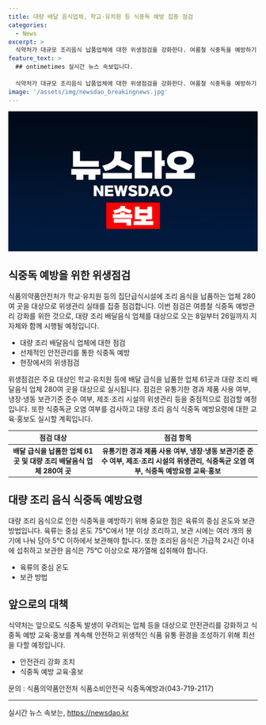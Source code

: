 ```yaml
---
title: 대량 배달 음식업체, 학교·유치원 등 식중독 예방 집중 점검
categories:
  - News
excerpt: >
  식약처가 대규모 조리음식 납품업체에 대한 위생점검을 강화한다. 여름철 식중독을 예방하기 위해, 집단급식시설에서 외부에서 조리된 음식을 배달받아 현장에서 배식하는 곳을 중점으로 점검을 실시할 예정이다. 특히, 클로스트리디움 퍼프린젠스균으로부터의 식중독을 방지하기 위해 안전조치를 강화할 예정이며, 이에 대해 상세한 예방요령을 안내하고 교육·홍보도 계획 중이다. 해당 정책에 대한 자세한 사항은 식품의약품안전처로 문의 가능하다. (전문 308자)
feature_text: >
  ## ontimetimes 실시간 뉴스 속보입니다.

  식약처가 대규모 조리음식 납품업체에 대한 위생점검을 강화한다. 여름철 식중독을 예방하기 위해, 집단급식시설에서 외부에서 조리된 음식을 배달받아 현장에서 배식하는 곳을 중점으로 점검을 실시할 예정이다. 특히, 클로스트리디움 퍼프린젠스균으로부터의 식중독을 방지하기 위해 안전조치를 강화할 예정이며, 이에 대해 상세한 예방요령을 안내하고 교육·홍보도 계획 중이다. 해당 정책에 대한 자세한 사항은 식품의약품안전처로 문의 가능하다. (전문 308자)
image: '/assets/img/newsdao_breakingnews.jpg'
---
```


<p><img src="/assets/img/newsdao_breakingnews.jpg" alt="ontimetimes 속보" /></p>

<h2 data-ke-size="size26">식중독 예방을 위한 위생점검</h2>

<p data-ke-size="size16">식품의약품안전처가 학교·유치원 등의 집단급식시설에 조리 음식을 납품하는 업체 280여 곳을 대상으로 위생관리 실태를 집중 점검합니다. 이번 점검은 여름철 식중독 예방관리 강화를 위한 것으로, 대량 조리 배달음식 업체를 대상으로 오는 8일부터 26일까지 지자체와 함께 시행될 예정입니다.</p>

<ul>
<li>대량 조리 배달음식 업체에 대한 점검</li>
<li>선제적인 안전관리를 통한 식중독 예방</li>
<li>현장에서의 위생점검</li>
</ul>

<p data-ke-size="size16">위생점검은 주요 대상인 학교·유치원 등에 배달 급식을 납품한 업체 61곳과 대량 조리 배달음식 업체 280여 곳을 대상으로 실시됩니다. 점검은 유통기한 경과 제품 사용 여부, 냉장·냉동 보관기준 준수 여부, 제조·조리 시설의 위생관리 등을 중점적으로 점검할 예정입니다. 또한 식중독균 오염 여부를 검사하고 대량 조리 음식 식중독 예방요령에 대한 교육·홍보도 실시할 계획입니다.</p>

<table>
<thead>
<tr>
<th>점검 대상</th>
<th>점검 항목</th>
</tr>
</thead>
<tbody>
<tr>
<td style="text-align: center; height: 17px;"><b>배달 급식을 납품한 업체 61곳 및 대량 조리 배달음식 업체 280여 곳</b></td>
<td style="text-align: center; height: 17px;"><b>유통기한 경과 제품 사용 여부, 냉장·냉동 보관기준 준수 여부, 제조·조리 시설의 위생관리, 식중독균 오염 여부, 식중독 예방요령 교육·홍보</b></td>
</tr>
</tbody>
</table>

<h2 data-ke-size="size26">대량 조리 음식 식중독 예방요령</h2>

<p data-ke-size="size16">대량 조리 음식으로 인한 식중독을 예방하기 위해 중요한 점은 육류의 중심 온도와 보관 방법입니다. 육류는 중심 온도 75℃에서 1분 이상 조리하고, 보관 시에는 여러 개의 용기에 나눠 담아 5℃ 이하에서 보관해야 합니다. 또한 조리된 음식은 가급적 2시간 이내에 섭취하고 보관한 음식은 75℃ 이상으로 재가열해 섭취해야 합니다.</p>

<ul>
<li>육류의 중심 온도</li>
<li>보관 방법</li>
</ul>

<h2 data-ke-size="size26">앞으로의 대책</h2>

<p data-ke-size="size16">식약처는 앞으로도 식중독 발생이 우려되는 업체 등을 대상으로 안전관리를 강화하고 식중독 예방 교육·홍보를 계속해 안전하고 위생적인 식품 유통 환경을 조성하기 위해 최선을 다할 예정입니다.</p>

<ul>
<li>안전관리 강화 조치</li>
<li>식중독 예방 교육·홍보</li>
</ul>

<p data-ke-size="size16">문의 : 식품의약품안전처 식품소비안전국 식중독예방과(043-719-2117)</p>

<hr>
실시간 뉴스 속보는, <a href="https://newsdao.kr" rel="dofollow">https://newsdao.kr</a>


